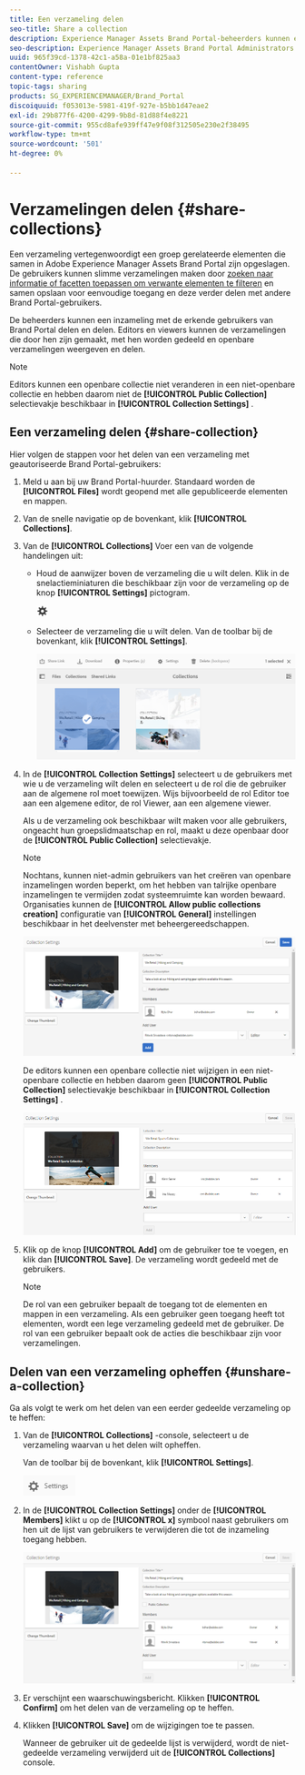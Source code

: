 ```yaml
---
title: Een verzameling delen
seo-title: Share a collection
description: Experience Manager Assets Brand Portal-beheerders kunnen een verzameling of een slimme verzameling delen en het delen ervan opheffen met geautoriseerde gebruikers. Editors kunnen alleen de verzamelingen weergeven en delen die door hen zijn gemaakt, met hen zijn gedeeld en openbare verzamelingen.
seo-description: Experience Manager Assets Brand Portal Administrators can share and unshare a collection or a smart collection with authorized users. Editors can view and share only the collections created by them, shared with them, and public collections.
uuid: 965f39cd-1378-42c1-a58a-01e1bf825aa3
contentOwner: Vishabh Gupta
content-type: reference
topic-tags: sharing
products: SG_EXPERIENCEMANAGER/Brand_Portal
discoiquuid: f053013e-5981-419f-927e-b5bb1d47eae2
exl-id: 29b877f6-4200-4299-9b8d-81d88f4e8221
source-git-commit: 955cd8afe939ff47e9f08f312505e230e2f38495
workflow-type: tm+mt
source-wordcount: '501'
ht-degree: 0%

---
```


# Verzamelingen delen {#share-collections}

Een verzameling vertegenwoordigt een groep gerelateerde elementen die samen in Adobe Experience Manager Assets Brand Portal zijn opgeslagen. De gebruikers kunnen slimme verzamelingen maken door [zoeken naar informatie of facetten toepassen om verwante elementen te filteren](brand-portal-searching.md) en samen opslaan voor eenvoudige toegang en deze verder delen met andere Brand Portal-gebruikers.

De beheerders kunnen een inzameling met de erkende gebruikers van Brand Portal delen en delen. Editors en viewers kunnen de verzamelingen die door hen zijn gemaakt, met hen worden gedeeld en openbare verzamelingen weergeven en delen.

>[!NOTE]
>
>Editors kunnen een openbare collectie niet veranderen in een niet-openbare collectie en hebben daarom niet de **[!UICONTROL Public Collection]** selectievakje beschikbaar in **[!UICONTROL Collection Settings]** .

## Een verzameling delen {#share-collection}

Hier volgen de stappen voor het delen van een verzameling met geautoriseerde Brand Portal-gebruikers:

1. Meld u aan bij uw Brand Portal-huurder. Standaard worden de **[!UICONTROL Files]** wordt geopend met alle gepubliceerde elementen en mappen.

1. Van de snelle navigatie op de bovenkant, klik **[!UICONTROL Collections]**.

1. Van de **[!UICONTROL Collections]** Voer een van de volgende handelingen uit:

   * Houd de aanwijzer boven de verzameling die u wilt delen. Klik in de snelactieminiaturen die beschikbaar zijn voor de verzameling op de knop **[!UICONTROL Settings]** pictogram.

      ![](assets/settings-icon.png)

   * Selecteer de verzameling die u wilt delen. Van de toolbar bij de bovenkant, klik **[!UICONTROL Settings]**.

      ![](assets/collection-console.png)

1. In de **[!UICONTROL Collection Settings]** selecteert u de gebruikers met wie u de verzameling wilt delen en selecteert u de rol die de gebruiker aan de algemene rol moet toewijzen. Wijs bijvoorbeeld de rol Editor toe aan een algemene editor, de rol Viewer, aan een algemene viewer.

   Als u de verzameling ook beschikbaar wilt maken voor alle gebruikers, ongeacht hun groepslidmaatschap en rol, maakt u deze openbaar door de **[!UICONTROL Public Collection]** selectievakje.

   >[!NOTE]
   >
   >Nochtans, kunnen niet-admin gebruikers van het creëren van openbare inzamelingen worden beperkt, om het hebben van talrijke openbare inzamelingen te vermijden zodat systeemruimte kan worden bewaard. Organisaties kunnen de **[!UICONTROL Allow public collections creation]** configuratie van **[!UICONTROL General]** instellingen beschikbaar in het deelvenster met beheergereedschappen.

   ![](assets/collection_sharingadduser.png)

   De editors kunnen een openbare collectie niet wijzigen in een niet-openbare collectie en hebben daarom geen **[!UICONTROL Public Collection]** selectievakje beschikbaar in **[!UICONTROL Collection Settings]** .

   ![](assets/collection-setting-editor.png)

1. Klik op de knop **[!UICONTROL Add]** om de gebruiker toe te voegen, en klik dan **[!UICONTROL Save]**. De verzameling wordt gedeeld met de gebruikers.

   >[!NOTE]
   >
   >De rol van een gebruiker bepaalt de toegang tot de elementen en mappen in een verzameling. Als een gebruiker geen toegang heeft tot elementen, wordt een lege verzameling gedeeld met de gebruiker. De rol van een gebruiker bepaalt ook de acties die beschikbaar zijn voor verzamelingen.

## Delen van een verzameling opheffen {#unshare-a-collection}

Ga als volgt te werk om het delen van een eerder gedeelde verzameling op te heffen:

1. Van de **[!UICONTROL Collections]** -console, selecteert u de verzameling waarvan u het delen wilt opheffen.

   Van de toolbar bij de bovenkant, klik **[!UICONTROL Settings]**.

   ![](assets/collection_settings.png)

1. In de **[!UICONTROL Collection Settings]** onder de **[!UICONTROL Members]** klikt u op de **[!UICONTROL x]** symbool naast gebruikers om hen uit de lijst van gebruikers te verwijderen die tot de inzameling toegang hebben.

   ![](assets/unshare_collection.png)

1. Er verschijnt een waarschuwingsbericht. Klikken **[!UICONTROL Confirm]** om het delen van de verzameling op te heffen.

1. Klikken **[!UICONTROL Save]** om de wijzigingen toe te passen.

   Wanneer de gebruiker uit de gedeelde lijst is verwijderd, wordt de niet-gedeelde verzameling verwijderd uit de **[!UICONTROL Collections]** console.

<!--
1. Click the overlay icon on the left, and choose **[!UICONTROL Navigation]**.

   ![](assets/contenttree-1.png)

1. From the siderail on the left, click **[!UICONTROL Collections]**.

   ![](assets/access_collections.png)

1. From the **[!UICONTROL Collections]** console, do one of the following:

    * Hover the pointer over the collection you want to share. From the quick action thumbnails available for the collection, click the **[!UICONTROL Settings]** icon.

   ![](assets/settings_thumbnail.png)

    * Select the collection you want to share. From the toolbar at the top, click **[!UICONTROL Settings]**.
    
   ![](assets/collection-sharing.png)

1. In the [!UICONTROL Collection Settings] dialog box, select the users or groups with whom you want to share the collection and select the role for a user or a group to match their global role. For example, assign the Editor role to a global editor, the Viewer role to a global viewer.

   Alternatively, to make the collection available to all users irrespective of their group membership and role, make it public by selecting the **[!UICONTROL Public Collection]** check-box.

   >[!NOTE]
   >
   >However, non-admin users can be restricted from creating public collections, to avoid having numerous public collections so that system space can be saved. Organizations can disable the **[!UICONTROL Allow public collections creation]** configuration from [!UICONTROL General] settings available in admin tools panel.

   ![](assets/collection_sharingadduser.png)

   Editors cannot change a public collection to a non-public collection and, therefore, do not have **[!UICONTROL Public Collection]** check-box available in **[!UICONTROL Collection Settings]** dialog.

   ![](assets/collection-setting-editor.png)

1. Select **[!UICONTROL Add]**, and then **[!UICONTROL Save]**. The collection is shared with the chosen users.

   >[!NOTE]
   >
   >A user's role governs access to the assets and folders inside a collection. If a user does not have access to assets, an empty collection is shared with the user. Also, a user's role governs the actions available for collections.

## Unshare a collection {#unshare-a-collection}

To unshare a previously shared collection, do the following:

1. From the **[!UICONTROL Collections]** console, select the collection you want to unshare.

   In the toolbar, click **[!UICONTROL Settings]**.

   ![](assets/collection_settings.png)

1. On the **[!UICONTROL Collection Settings]** dialog box, under **[!UICONTROL Members]**, click the **[!UICONTROL x]** symbol next to users or groups to remove them from the list of users you shared the collection with.

   ![](assets/unshare_collection.png)

1. In the warning message box, click **[!UICONTROL Confirm]** to confirm unshare.

   Click **[!UICONTROL Save]**.

1. Log in to Brand Portal with the credentials of the user you removed from the shared list. The collection is removed from the **[!UICONTROL Collections]** console.
-->

